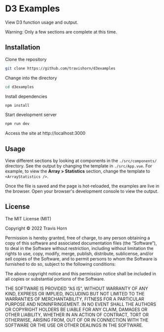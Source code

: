 # D3 Examples

View D3 function usage and output.

Warning: Only a few sections are complete at this time.

## Installation

Clone the repository

```bash
git clone https://github.com/travishorn/d3examples
```

Change into the directory

```bash
cd d3examples
```

Install dependencies

```bash
npm install
```

Start development server

```bash
npm run dev
```

Access the site at http://localhost:3000

## Usage

View different sections by looking at components in the `./src/components/`
directory. See the output by changing the template in `./src/App.vue`. For
example, to view the **Array > Statistics** section, change the template to
`<ArrayStatistics />`.

Once the file is saved and the page is hot-reloaded, the examples are live in
the browser. Open your browser's development console to view the output.

## License

The MIT License (MIT)

Copyright © 2022 Travis Horn

Permission is hereby granted, free of charge, to any person obtaining a copy of
this software and associated documentation files (the “Software”), to deal in
the Software without restriction, including without limitation the rights to
use, copy, modify, merge, publish, distribute, sublicense, and/or sell copies of
the Software, and to permit persons to whom the Software is furnished to do so,
subject to the following conditions:

The above copyright notice and this permission notice shall be included in all
copies or substantial portions of the Software.

THE SOFTWARE IS PROVIDED “AS IS”, WITHOUT WARRANTY OF ANY KIND, EXPRESS OR
IMPLIED, INCLUDING BUT NOT LIMITED TO THE WARRANTIES OF MERCHANTABILITY, FITNESS
FOR A PARTICULAR PURPOSE AND NONINFRINGEMENT. IN NO EVENT SHALL THE AUTHORS OR
COPYRIGHT HOLDERS BE LIABLE FOR ANY CLAIM, DAMAGES OR OTHER LIABILITY, WHETHER
IN AN ACTION OF CONTRACT, TORT OR OTHERWISE, ARISING FROM, OUT OF OR IN
CONNECTION WITH THE SOFTWARE OR THE USE OR OTHER DEALINGS IN THE SOFTWARE.
